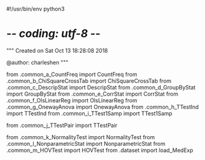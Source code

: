 #!/usr/bin/env python3
# -*- coding: utf-8 -*-
"""
Created on Sat Oct 13 18:28:08 2018

@author: charleshen
"""

from .common_a_CountFreq import CountFreq
from .common_b_ChiSquareCrossTab import ChiSquareCrossTab
from .common_c_DescripStat import DescripStat
from .common_d_GroupByStat import GroupByStat
from .common_e_CorrStat import CorrStat
from .common_f_OlsLinearReg import OlsLinearReg
from .common_g_OnewayAnova import OnewayAnova
from .common_h_TTestInd import TTestInd
from .common_i_TTest1Samp import TTest1Samp


from .common_j_TTestPair import TTestPair


from .common_k_NormalityTest import NormalityTest
from .common_l_NonparametricStat import NonparametricStat
from .common_m_HOVTest import HOVTest
from .dataset import load_MedExp
